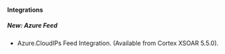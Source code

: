 
#### Integrations
##### New: Azure Feed
- Azure.CloudIPs Feed Integration. (Available from Cortex XSOAR 5.5.0).

